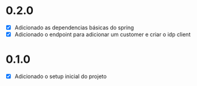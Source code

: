 # 0.2.0
- [X] Adicionado as dependencias básicas do spring
- [X] Adicionado o endpoint para adicionar um customer e criar o idp client

# 0.1.0
- [X] Adicionado o setup inicial do projeto